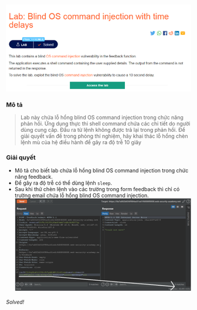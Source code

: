 ![](img/3.png)
### Mô tả
> Lab này chứa lỗ hổng blind OS command injection trong chức năng phản hồi.
Ứng dụng thực thi shell command  chứa các chi tiết do người dùng cung cấp. Đầu ra từ lệnh không được trả lại trong phản hồi.
Để giải quyết vấn đề trong phòng thí nghiệm, hãy khai thác lỗ hổng chèn lệnh mù của hệ điều hành để gây ra độ trễ 10 giây
### Giải quyết
- Mô tả cho biết lab chứa lỗ hổng blind OS command injection trong chức năng feedback.
- Để gây ra độ trễ có thể dùng lệnh `sleep`.
- Sau khi thử chèn lệnh vào các trường trong form feedback thì chỉ có trường email chứa lỗ hổng blind OS command injection.
![](img/4.png)
###### Solved! 